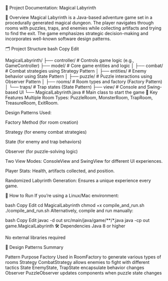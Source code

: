 📄 Project Documentation: Magical Labyrinth

🧩 Overview
Magical Labyrinth is a Java-based adventure game set in a procedurally generated magical dungeon. The player navigates through rooms with puzzles, traps, and enemies while collecting artifacts and trying to find the exit. The game emphasizes strategic decision-making and incorporates well-known software design patterns.

🗂️ Project Structure
bash
Copy
Edit

MagicalLabyrinth/
├── controller/       # Controls game logic (e.g., GameController)
├── model/            # Core game entities and logic
│   ├── combat/       # Combat strategies using Strategy Pattern
│   ├── entities/     # Enemy behavior using State Pattern
│   ├── puzzle/       # Puzzle interactions using Observer Pattern
│   ├── rooms/        # Room types and factory (Factory Pattern)
│   └── traps/        # Trap states (State Pattern)
├── view/             # Console and Swing-based UI
└── MagicalLabyrinth.java  # Main class to start the game
🔑 Key Features
Multiple Room Types: PuzzleRoom, MonsterRoom, TrapRoom, TreasureRoom, ExitRoom.

Design Patterns Used:

Factory Method (for room creation)

Strategy (for enemy combat strategies)

State (for enemy and trap behaviors)

Observer (for puzzle-solving logic)

Two View Modes: ConsoleView and SwingView for different UI experiences.

Player Stats: Health, artifacts collected, and position.

Randomized Labyrinth Generation: Ensures a unique experience every game.

🧪 How to Run
If you’re using a Linux/Mac environment:

bash
Copy
Edit
cd MagicalLabyrinth
chmod +x compile_and_run.sh
./compile_and_run.sh
Alternatively, compile and run manually:

bash
Copy
Edit
javac -d out src/main/java/game/**/*.java
java -cp out game.MagicalLabyrinth
🛠️ Dependencies
Java 8 or higher

No external libraries required

🚀 Design Patterns Summary

Pattern	Purpose
Factory	Used in RoomFactory to generate various types of rooms
Strategy	CombatStrategy allows enemies to fight with different tactics
State	EnemyState, TrapState encapsulate behavior changes
Observer	PuzzleObserver updates components when puzzle state changes
